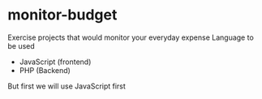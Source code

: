 # monitor-budget
Exercise projects that would monitor your everyday expense
Language to be used
- JavaScript (frontend)
- PHP (Backend)

But first we will use JavaScript first
